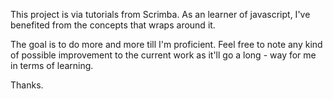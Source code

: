 This project is via tutorials from Scrimba.
As an learner of javascript, I've benefited from the concepts that wraps around it.

The goal is to do more and more till I'm proficient.
Feel free to note any kind of possible improvement to the current work as it'll go a long -
way for me in terms of learning.

Thanks.
